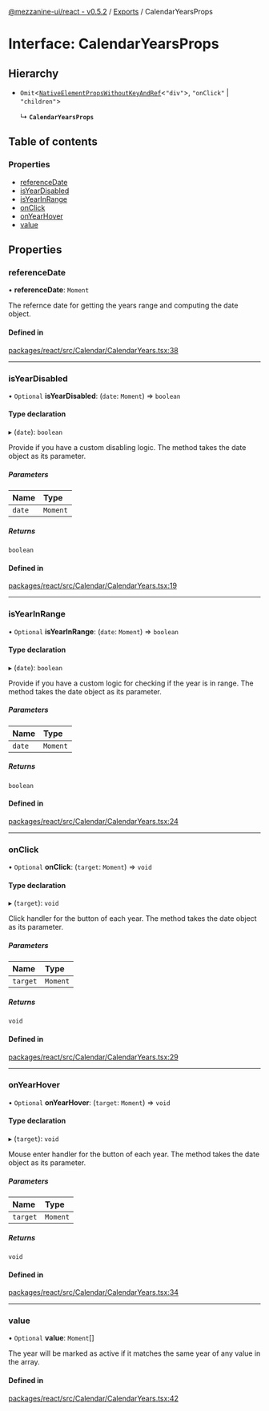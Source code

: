 [@mezzanine-ui/react - v0.5.2](../README.md) / [Exports](../modules.md) / CalendarYearsProps

# Interface: CalendarYearsProps

## Hierarchy

- `Omit`<[`NativeElementPropsWithoutKeyAndRef`](../modules.md#nativeelementpropswithoutkeyandref)<``"div"``\>, ``"onClick"`` \| ``"children"``\>

  ↳ **`CalendarYearsProps`**

## Table of contents

### Properties

- [referenceDate](calendaryearsprops.md#referencedate)
- [isYearDisabled](calendaryearsprops.md#isyeardisabled)
- [isYearInRange](calendaryearsprops.md#isyearinrange)
- [onClick](calendaryearsprops.md#onclick)
- [onYearHover](calendaryearsprops.md#onyearhover)
- [value](calendaryearsprops.md#value)

## Properties

### referenceDate

• **referenceDate**: `Moment`

The refernce date for getting the years range and computing the date object.

#### Defined in

[packages/react/src/Calendar/CalendarYears.tsx:38](https://github.com/Mezzanine-UI/mezzanine/blob/83e0173/packages/react/src/Calendar/CalendarYears.tsx#L38)

___

### isYearDisabled

• `Optional` **isYearDisabled**: (`date`: `Moment`) => `boolean`

#### Type declaration

▸ (`date`): `boolean`

Provide if you have a custom disabling logic.
The method takes the date object as its parameter.

##### Parameters

| Name | Type |
| :------ | :------ |
| `date` | `Moment` |

##### Returns

`boolean`

#### Defined in

[packages/react/src/Calendar/CalendarYears.tsx:19](https://github.com/Mezzanine-UI/mezzanine/blob/83e0173/packages/react/src/Calendar/CalendarYears.tsx#L19)

___

### isYearInRange

• `Optional` **isYearInRange**: (`date`: `Moment`) => `boolean`

#### Type declaration

▸ (`date`): `boolean`

Provide if you have a custom logic for checking if the year is in range.
The method takes the date object as its parameter.

##### Parameters

| Name | Type |
| :------ | :------ |
| `date` | `Moment` |

##### Returns

`boolean`

#### Defined in

[packages/react/src/Calendar/CalendarYears.tsx:24](https://github.com/Mezzanine-UI/mezzanine/blob/83e0173/packages/react/src/Calendar/CalendarYears.tsx#L24)

___

### onClick

• `Optional` **onClick**: (`target`: `Moment`) => `void`

#### Type declaration

▸ (`target`): `void`

Click handler for the button of each year.
The method takes the date object as its parameter.

##### Parameters

| Name | Type |
| :------ | :------ |
| `target` | `Moment` |

##### Returns

`void`

#### Defined in

[packages/react/src/Calendar/CalendarYears.tsx:29](https://github.com/Mezzanine-UI/mezzanine/blob/83e0173/packages/react/src/Calendar/CalendarYears.tsx#L29)

___

### onYearHover

• `Optional` **onYearHover**: (`target`: `Moment`) => `void`

#### Type declaration

▸ (`target`): `void`

Mouse enter handler for the button of each year.
The method takes the date object as its parameter.

##### Parameters

| Name | Type |
| :------ | :------ |
| `target` | `Moment` |

##### Returns

`void`

#### Defined in

[packages/react/src/Calendar/CalendarYears.tsx:34](https://github.com/Mezzanine-UI/mezzanine/blob/83e0173/packages/react/src/Calendar/CalendarYears.tsx#L34)

___

### value

• `Optional` **value**: `Moment`[]

The year will be marked as active if it matches the same year of any value in the array.

#### Defined in

[packages/react/src/Calendar/CalendarYears.tsx:42](https://github.com/Mezzanine-UI/mezzanine/blob/83e0173/packages/react/src/Calendar/CalendarYears.tsx#L42)
